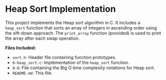 # Heap Sort Implementation

This project implements the Heap sort algorithm in C. It includes a `heap_sort` function that sorts an array of integers in ascending order using the sift-down approach. The `print_array` function (provided) is used to print the array after each swap operation.

**Files Included:**

* `sort.h`: Header file containing function prototypes.
* `0-heap_sort.c`: Implementation of the `heap_sort` function.
* `0-O`: File containing the Big O time complexity notations for Heap sort.
* `README.md`: This file.
